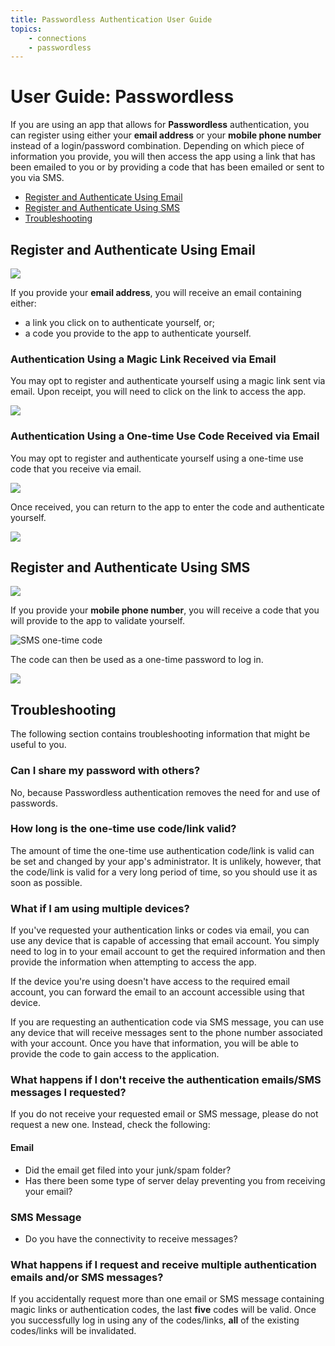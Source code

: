 ```yaml
---
title: Passwordless Authentication User Guide
topics:
    - connections
    - passwordless
---
```

# User Guide: Passwordless

If you are using an app that allows for **Passwordless** authentication, you can register using either your **email address** or your **mobile phone number** instead of a login/password combination. Depending on which piece of information you provide, you will then access the app using a link that has been emailed to you or by providing a code that has been emailed or sent to you via SMS.

* [Register and Authenticate Using Email](#register-and-authenticate-using-email)
* [Register and Authenticate Using SMS](#register-and-authenticate-using-sms)
* [Troubleshooting](#troubleshooting)

## Register and Authenticate Using Email

![](/media/articles/connections/passwordless/passwordless-email-request-web.png)

If you provide your **email address**, you will receive an email containing either:

* a link you click on to authenticate yourself, or;
* a code you provide to the app to authenticate yourself.

### Authentication Using a Magic Link Received via Email

You may opt to register and authenticate yourself using a magic link sent via email. Upon receipt, you will need to click on the link to access the app.

![](/media/articles/connections/passwordless/passwordless-email-receive-link.png)

### Authentication Using a One-time Use Code Received via Email

You may opt to register and authenticate yourself using a one-time use code that you receive via email.

![](/media/articles/connections/passwordless/passwordless-email-receive-code-web.png)

Once received, you can return to the app to enter the code and authenticate yourself.

![](/media/articles/connections/passwordless/passwordless-email-enter-code-web.png)

## Register and Authenticate Using SMS

![](/media/articles/connections/passwordless/passwordless-sms-enter-phone-web.png)

If you provide your **mobile phone number**, you will receive a code that you will provide to the app to validate yourself.

<div class="phone-mockup"><img src="/media/articles/connections/passwordless/passwordless-sms-receive-code-web.png" alt="SMS one-time code"/></div>

The code can then be used as a one-time password to log in.

![](/media/articles/connections/passwordless/passwordless-sms-enter-code-web.png)

## Troubleshooting

The following section contains troubleshooting information that might be useful to you.

### Can I share my password with others?

No, because Passwordless authentication removes the need for and use of passwords.

### How long is the one-time use code/link valid?

The amount of time the one-time use authentication code/link is valid can be set and changed by your app's administrator. It is unlikely, however, that the code/link is valid for a very long period of time, so you should use it as soon as possible.

### What if I am using multiple devices?

If you've requested your authentication links or codes via email, you can use any device that is capable of accessing that email account. You simply need to log in to your email account to get the required information and then provide the information when attempting to access the app.

If the device you're using doesn't have access to the required email account, you can forward the email to an account accessible using that device.

If you are requesting an authentication code via SMS message, you can use any device that will receive messages sent to the phone number associated with your account. Once you have that information, you will be able to provide the code to gain access to the application.

### What happens if I don't receive the authentication emails/SMS messages I requested?

If you do not receive your requested email or SMS message, please do not request a new one. Instead, check the following:

#### Email

* Did the email get filed into your junk/spam folder?
* Has there been some type of server delay preventing you from receiving your email?

### SMS Message

* Do you have the connectivity to receive messages?

### What happens if I request and receive multiple authentication emails and/or SMS messages?

If you accidentally request more than one email or SMS message containing magic links or authentication codes, the last **five** codes will be valid. Once you successfully log in using any of the codes/links, **all** of the existing codes/links will be invalidated.
